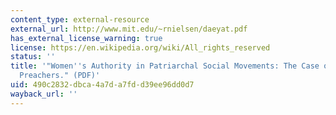 ```yaml
---
content_type: external-resource
external_url: http://www.mit.edu/~rnielsen/daeyat.pdf
has_external_license_warning: true
license: https://en.wikipedia.org/wiki/All_rights_reserved
status: ''
title: '"Women''s Authority in Patriarchal Social Movements: The Case of Female Salafi
  Preachers." (PDF)'
uid: 490c2832-dbca-4a7d-a7fd-d39ee96dd0d7
wayback_url: ''
---
```

